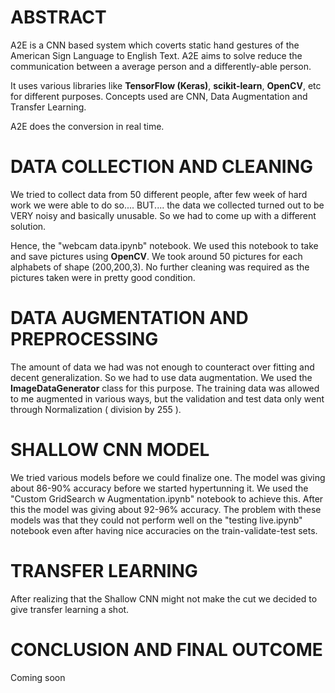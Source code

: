 <h1>ABSTRACT</h1>

A2E is a CNN based system which coverts static hand gestures of the American Sign Language to English Text. A2E aims to solve reduce the communication between a average person and a differently-able person.

It uses various libraries like <b>TensorFlow (Keras)</b>, <b>scikit-learn</b>, <b>OpenCV</b>, etc for different purposes. Concepts used are CNN, Data Augmentation and Transfer Learning.

A2E does the conversion in real time.

<h1>DATA COLLECTION AND CLEANING</h1>

We tried to collect data from 50 different people, after few week of hard work we were able to do so.... BUT.... the data we collected turned out to be VERY noisy and basically unusable. So we had to come up with a different solution.

Hence, the "webcam data.ipynb" notebook. We used this notebook to take and save pictures using <b>OpenCV</b>. We took around 50 pictures for each alphabets of shape (200,200,3). No further cleaning was required as the pictures taken were in pretty good condition.

<h1>DATA AUGMENTATION AND PREPROCESSING</h1>

The amount of data we had was not enough to counteract over fitting and decent generalization. So we had to use data augmentation. We used the <b>ImageDataGenerator</b> class for this purpose. The training data was allowed to me augmented in various ways, but the validation and test data only went through Normalization ( division by 255 ).

<h1>SHALLOW CNN MODEL</h1>

We tried various models before we could finalize one. The model was giving about 86-90% accuracy before we started hypertunning it. We used the "Custom GridSearch w Augmentation.ipynb" notebook to achieve this. After this the model was giving about 92-96% accuracy. The problem with these models was that they could not perform well on the "testing live.ipynb" notebook even after having nice accuracies on the train-validate-test sets.

<h1>TRANSFER LEARNING</h1>

After realizing that the Shallow CNN might not make the cut we decided to give transfer learning a shot. 

<h1>CONCLUSION AND FINAL OUTCOME</h1>

Coming soon
